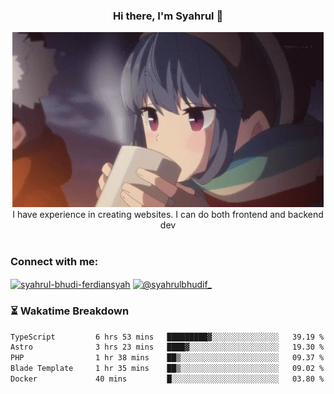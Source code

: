 ### <div align="center">Hi there, I'm Syahrul 🚀</div>

<div align="center">
  <img src="./img/rin.gif" alt="Rin GIF">
</div>



<div align="center">I have experience in creating websites. I can do both frontend and backend dev</div>


<br/>


<h3 align="left">Connect with me:</h3>
<p align="left">
<a href="https://www.linkedin.com/in/syahrul-bhudi-ferdiansyah-792024251/" target="blank"><img align="center" src="https://raw.githubusercontent.com/rahuldkjain/github-profile-readme-generator/master/src/images/icons/Social/linked-in-alt.svg" alt="syahrul-bhudi-ferdiansyah" height="30" width="40" /></a>
<a href="https://www.instagram.com/syahrulbhudif_/" target="blank"><img align="center" src="https://raw.githubusercontent.com/rahuldkjain/github-profile-readme-generator/master/src/images/icons/Social/instagram.svg" alt="@syahrulbhudif_" height="30" width="40" /></a>
</p>


### ⏳ Wakatime Breakdown

<!--START_SECTION:waka-->

```txt
TypeScript         6 hrs 53 mins   █████████▓░░░░░░░░░░░░░░░   39.19 %
Astro              3 hrs 23 mins   ████▓░░░░░░░░░░░░░░░░░░░░   19.30 %
PHP                1 hr 38 mins    ██▒░░░░░░░░░░░░░░░░░░░░░░   09.37 %
Blade Template     1 hr 35 mins    ██▒░░░░░░░░░░░░░░░░░░░░░░   09.02 %
Docker             40 mins         █░░░░░░░░░░░░░░░░░░░░░░░░   03.80 %
```

<!--END_SECTION:waka-->
